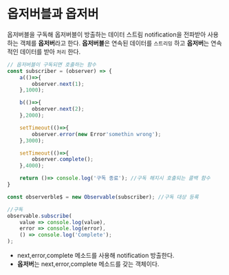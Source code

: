 # 옵저버블과 옵저버
옵저버블을 구독해 옵저버블이 방출하는 데이터 스트림 notification을 전파받아 사용하는 객체를 **옵저버**라고 한다. **옵저버블**은 연속된 데이터를 `스트리밍` 하고 **옵저버**는 연속적인 데이터를 받아 `처리` 한다.

```javascript
// 옵저버블이 구독되면 호출하는 함수
const subscriber = (observer) => {
    a(()=>{
        observer.next(1);
    },1000);

    b(()=>{
        observer.next(2);
    },2000);

    setTimeout(()=>{
        observer.error(new Error'somethin wrong');
    },3000);

    setTimeout(()=>{
        observer.complete();
    },4000);

    return ()=> console.log('구독 종료'); //구독 해지시 호출되는 콜백 함수
}

const observerble$ = new Observable(subscriber); //구독 대상 등록

//구독
observable.subscribe(
    value => console.log(value),
    error => console.log(error),
    () => console.log('Complete');
);
```
- next,error,complete 메소드를 사용해 notification 방출한다.
- **옵저버**는 next,error,complete 메소드를 갖는 객체이다.